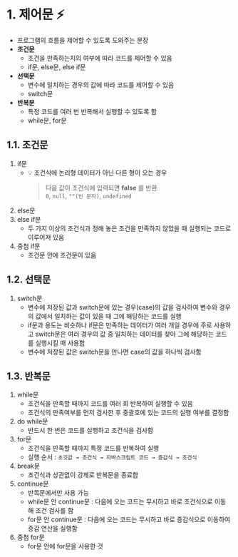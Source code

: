 # 1. 제어문 ⚡️
 * 프로그램의 흐름을 제어할 수 있도록 도와주는 문장
 * **조건문**
   - 조건을 만족하는지의 여부에 따라 코드를 제어할 수 있음
   - if문, else문, else if문
 * **선택문**
   - 변수에 일치하는 경우의 값에 따라 코드를 제어할 수 있음
   - switch문
 * **반복문**
   - 특정 코드를 여러 번 반복해서 실행할 수 있도록 함
   - while문, for문

## 1.1. 조건문
1) if문
   - 💡 조건식에 논리형 데이터가 아닌 다른 형이 오는 경우
     > 다음 값이 조건식에 입력되면 **false** 를 반환<br>
     > `0`, `null`, `""(빈 문자)`, `undefined`
2) else문
3) else if문
   - 두 가지 이상의 조건식과 정해 놓은 조건을 만족하지 않았을 때 실행되는 코드로 이루어져 있음
4) 중첩 if문
   - 조건문 안에 조건문이 있음

## 1.2. 선택문
1) switch문
   - 변수에 저장된 값과 switch문에 있는 경우(case)의 값을 검사하여 변수와 경우의 값에서 일치하는 값이 있을 때 그에 해당하는 코드를 실행
   - if문과 용도는 비슷하나 if문은 만족하는 데이터가 여러 개일 경우에 주로 사용하고 switch문은 여러 경우의 값 중 일치하는 데이터를 찾아 그에 해당하는 코드를 실행시킬 때 사용함
   - 변수에 저장된 값은 switch문을 만나면 case의 값을 하나씩 검사함

## 1.3. 반복문
1) while문
   - 조건식을 만족할 때까지 코드를 여러 회 반복하여 실행할 수 있음
   - 조건식의 만족여부를 먼저 검사한 후 중괄호에 있는 코드의 실행 여부를 결정함
2) do while문
   - 반드시 한 번은 코드를 실행하고 조건식을 검사함
3) for문
   - 조건식을 만족할 때까지 특정 코드를 반복하여 실행
   - 실행 순서 : `초깃값 → 조건식 → 자바스크립트 코드 → 증감식 → 조건식`
4) break문
   - 조건식과 상관없이 강제로 반복문을 종료함
5) continue문
   - 반목문에서만 사용 가능
   - while문 안 continue문 : 다음에 오는 코드는 무시하고 바로 조건식으로 이동해 조건 검사를 함
   - for문 안 continue문 : 다음에 오는 코드는 무시하고 바로 증감식으로 이동하여 증감 연산을 실행함
6) 중첩 for문
   - for문 안에 for문을 사용한 것